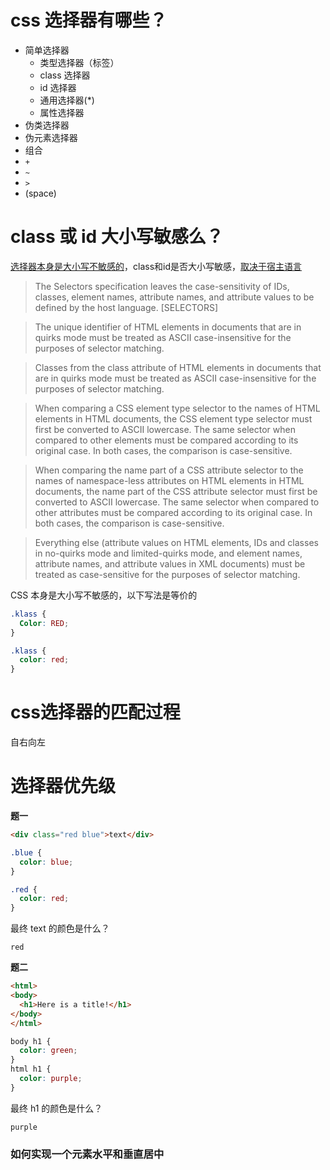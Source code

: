 # css 选择器有哪些？

- 简单选择器
  - 类型选择器（标签）
  - class 选择器
  - id 选择器
  - 通用选择器(*)
  - 属性选择器
- 伪类选择器
- 伪元素选择器
- 组合
 - `+`
 - `~`
 - `>`
 - (space)

# class 或 id 大小写敏感么？

[选择器本身是大小写不敏感的](https://www.w3.org/TR/selectors-4/#case-sensitive)，class和id是否大小写敏感，[取决于宿主语言](https://www.w3.org/TR/html50/disabled-elements.html#case-sensitivity)

> The Selectors specification leaves the case-sensitivity of IDs, classes, element names, attribute names, and attribute values to be defined by the host language. [SELECTORS]

> The unique identifier of HTML elements in documents that are in quirks mode must be treated as ASCII case-insensitive for the purposes of selector matching.

> Classes from the class attribute of HTML elements in documents that are in quirks mode must be treated as ASCII case-insensitive for the purposes of selector matching.

> When comparing a CSS element type selector to the names of HTML elements in HTML documents, the CSS element type selector must first be converted to ASCII lowercase. The same selector when compared to other elements must be compared according to its original case. In both cases, the comparison is case-sensitive.

> When comparing the name part of a CSS attribute selector to the names of namespace-less attributes on HTML elements in HTML documents, the name part of the CSS attribute selector must first be converted to ASCII lowercase. The same selector when compared to other attributes must be compared according to its original case. In both cases, the comparison is case-sensitive.

> Everything else (attribute values on HTML elements, IDs and classes in no-quirks mode and limited-quirks mode, and element names, attribute names, and attribute values in XML documents) must be treated as case-sensitive for the purposes of selector matching.

CSS 本身是大小写不敏感的，以下写法是等价的

```css
.klass {
  Color: RED;
}

.klass {
  color: red;
}
```

# css选择器的匹配过程

自右向左

# 选择器优先级

**题一**

```html
<div class="red blue">text</div>
```

```css
.blue {
  color: blue;
}

.red {
  color: red;
}
```

最终 text 的颜色是什么？

```
red
```

**题二**

```html
<html>
<body>
  <h1>Here is a title!</h1>
</body>
</html>
```

```css
body h1 {
  color: green;
}
html h1 {
  color: purple;
}
```

最终 h1 的颜色是什么？

```
purple
```


### 如何实现一个元素水平和垂直居中
